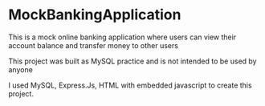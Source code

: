 # MockBankingApplication

This is a mock online banking application where users can view their account balance and transfer money to other users

This project was built as MySQL practice and is not intended to be used by anyone

I used MySQL, Express.Js, HTML with embedded javascript to create this project.


